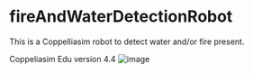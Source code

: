 # fireAndWaterDetectionRobot
This is a Coppelliasim robot to detect water and/or fire present.

Coppeliasim Edu version 4.4
![image](https://user-images.githubusercontent.com/71186944/211085241-5a955c47-1739-4752-b34a-31ee4d3f8065.png)
